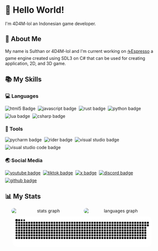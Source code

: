 # 👋 Hello World!

I'm 4D4M-lol an Indonesian game developer.

## 📜 About Me

My name is Sulthan or 4D4M-lol and I'm current working on [☕Espresso](https://github.com/4D4M-lol/Espresso) a game engine created using SDL3 on C# that can be used for creating application, 2D, and 3D game.

## 📚 My Skills

### 💻 Languages
<div style="display: flex; flex-wrap: wrap; gap: 8px; margin-bottom: 16px;">
    <img src="https://img.shields.io/badge/html5-%23E34F26.svg?style=for-the-badge&logo=html5&logoColor=white" alt="html5 Badge">
    <img src="https://img.shields.io/badge/javascript-%23323330.svg?style=for-the-badge&logo=javascript&logoColor=%23F7DF1E" alt="javascript badge">
    <img src="https://img.shields.io/badge/rust-%23000000.svg?style=for-the-badge&logo=rust&logoColor=white" alt="rust badge">
    <img src="https://img.shields.io/badge/python-3670A0?style=for-the-badge&logo=python&logoColor=ffdd54" alt="python badge">
    <img src="https://img.shields.io/badge/lua-%232C2D72.svg?style=for-the-badge&logo=lua&logoColor=white" alt="lua badge">
    <img src="https://img.shields.io/badge/c%23-%23239120.svg?style=for-the-badge&logo=csharp&logoColor=white" alt="csharp badge">
</div>

### 🔨 Tools
<div style="display: flex; flex-wrap: wrap; gap: 8px; margin-bottom: 16px;">
    <img src="https://img.shields.io/badge/pycharm-143?style=for-the-badge&logo=pycharm&logoColor=black&color=black&labelColor=green" alt="pycharm badge">
    <img src="https://img.shields.io/badge/Rider-000000.svg?style=for-the-badge&logo=Rider&logoColor=white&color=black&labelColor=crimson" alt="rider badge">
    <img src="https://img.shields.io/badge/Visual%20Studio-5C2D91.svg?style=for-the-badge&logo=visual-studio&logoColor=white" alt="visual studio badge">
    <img src="https://img.shields.io/badge/Visual%20Studio%20Code-0078d7.svg?style=for-the-badge&logo=visual-studio-code&logoColor=white" alt="visual studio code badge">
</div>

### 🌏 Social Media
<div style="display: flex; flex-wrap: wrap; gap: 8px; margin-bottom: 16px;">
    <a href="https://www.youtube.com/@dot4d4m_lol" target="_blank">
        <img src="https://img.shields.io/badge/YouTube-%23FF0000.svg?style=for-the-badge&logo=YouTube&logoColor=white" alt="youtube badge">
    </a>
    <a href="https://www.tiktok.com/@.4d4m_lol" target="_blank">
        <img src="https://img.shields.io/badge/TikTok-%23000000.svg?style=for-the-badge&logo=TikTok&logoColor=white" alt="tiktok badge">
    </a>
    <a href="https://x.com/dot4D4M_lol" target="_blank">
        <img src="https://img.shields.io/badge/X-%23000000.svg?style=for-the-badge&logo=X&logoColor=white" alt="x badge">
    </a>
    <a href="https://discord.com/.4d4m_lol" target="_blank">
        <img src="https://img.shields.io/badge/Discord-%235865F2.svg?style=for-the-badge&logo=discord&logoColor=white" alt="discord badge">
    </a>
    <a href="https://github.com/4D4M-lol" target="_blank">
        <img src="https://img.shields.io/badge/github-%23121011.svg?style=for-the-badge&logo=github&logoColor=white" alt="github badge">
    </a>
</div>

## 📊 My Stats

<div align="center">
    <div style="display: flex; flex-wrap: wrap; justify-content: center; gap: 10px;">
        <img src="https://github-readme-stats.vercel.app/api?username=4D4M-lol&hide_title=false&hide_rank=false&show_icons=true&include_all_commits=true&count_private=true&disable_animations=false&theme=github_dark&locale=en&hide_border=true&order=1" width="45%" alt="stats graph" style="border-radius: 12px;"/>
        <img src="https://github-readme-stats.vercel.app/api/top-langs?username=4D4M-lol&locale=en&hide_title=false&layout=compact&card_width=320&langs_count=5&theme=github_dark&hide_border=true&order=2" width="45%" alt="languages graph" style="border-radius: 12px;"/>
        <img src="https://raw.githubusercontent.com/4D4M-lol/4D4M-lol/output/snake.svg" width="90%" alt="snake animation" style="border-radius: 12px;"/>
    </div>
</div>
